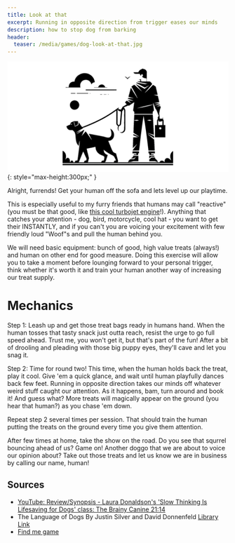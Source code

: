 ```yaml
---
title: Look at that
excerpt: Running in opposite direction from trigger eases our minds 
description: how to stop dog from barking
header:
  teaser: /media/games/dog-look-at-that.jpg
--- 
```


![Dog Looking](/media/games/dog-look-at-that.jpg){: style="max-height:300px;" }


Alright, furrends! Get your human off the sofa and lets level up our playtime.

This is especially useful to my furry friends that humans may call "reactive" (you must be that good, like [this cool turbojet engine](https://www.grc.nasa.gov/www/k-12/UEET/StudentSite/engines.html)!). Anything that catches your attention - dog, bird, motorcycle, cool hat - you want to get their INSTANTLY, and if you can't you are voicing your excitement with few friendly loud "Woof"s and pull the human behind you.


We will need basic equipment: bunch of good, high value treats (always!) and human on other end for good measure. Doing this exercise will allow you to take a moment before lounging forward to your personal trigger, think whether it's worth it and train your human another way of increasing our treat supply.

# Mechanics

Step 1: Leash up and get those treat bags ready in humans hand. When the human tosses that tasty snack just outta reach, resist the urge to go full speed ahead. Trust me, you won't get it, but that's part of the fun! After a bit of drooling and pleading with those big puppy eyes, they'll cave and let you snag it.

Step 2: Time for round two! This time, when the human holds back the treat, play it cool. Give 'em a quick glance, and wait until human playfully dances back few feet. Running in opposite direction takes our minds off whatever weird stuff caught our attention. As it happens, bam, turn around and book it!  And guess what? More treats will magically appear on the ground (you hear that human?) as you chase 'em down. 

Repeat step 2 several times per session. That should train the human putting the treats on the ground every time you give them attention. 

After few times at home, take the show on the road. Do you see that squrrel bouncing ahead of us? Game on! Another doggo that we are about to voice our opinion about? Take out those treats and let us know we are in business by calling our name, human! 


<!-- 
--------
# Base

1:23 left
(disengagement)
At home first:

Treat stands in for another trigger,  distraction,  another dog

step 1
- put dog on a short leash
- toss a treat further than the leash
- dog pulls,  can't get it
- wait a minute, then let dog get it

step 2
- do the same  but not let them get it
- wait until dog turns back and looks at you
- turn away, run 4-5 fear in opposite direction
- place down few more treats

repeat 3-4 times per session

- learn that coming back plays way better than being than one thing
- running the other way gets them into movement,  moves away from the trigger,  moving on their own
- putting did if the ground lowers arousal state,  instead of holding in hand (1:19:26
 -->


## Sources
- [YouTube: Review/Synopsis - Laura Donaldson's 'Slow Thinking Is Lifesaving for Dogs' class: The Brainy Canine 21:14](https://www.youtube.com/watch?v=l3noLRrwkgU)
- The Language of Dogs By Justin Silver and David Donnenfeld [Library Link](https://vaughanpl.bibliocommons.com/v2/record/S130C181741)
- [Find me game](https://youtu.be/SUeORbO8UJo?si=k_ulBpmpksStckLn)
